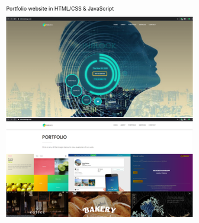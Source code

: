 Portfolio website in HTML/CSS & JavaScript

<img src="https://github.com/markbayley/portfolio/blob/master/public/inblock.png" width="auto" height="auto"/>

<img src="https://github.com/markbayley/portfolio/blob/master/public/portfolio.png" width="auto" height="auto"/>